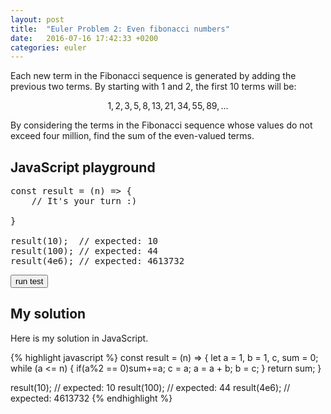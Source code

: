 ```yaml
---
layout: post
title:  "Euler Problem 2: Even fibonacci numbers"
date:   2016-07-16 17:42:33 +0200
categories: euler
---
```

Each new term in the Fibonacci sequence is generated by adding the previous two terms. By starting with 1 and 2, the first 10 terms will be:

$$1, 2, 3, 5, 8, 13, 21, 34, 55, 89, ...$$

By considering the terms in the Fibonacci sequence whose values do not exceed four million, find the sum of the even-valued terms.

## JavaScript playground

<pre class="edit" id="editor0">
const result = (n) => {
    // It's your turn :)

}

result(10);  // expected: 10
result(100); // expected: 44
result(4e6); // expected: 4613732
</pre>
<button class="test" id="buttonTest0"> run test </button>

<script type="text/html" class="test" id="test0">
(result(10) == 10 && result(100) == 44 && result(4e6) === 4613732)
</script>

## My solution

Here is my solution in JavaScript. 
<div class="spoiler">
{% highlight javascript %}
const result = (n) => {
    let a = 1, b = 1, c, sum = 0;
    while (a <= n) {
        if(a%2 == 0)sum+=a;
        c = a;
        a = a + b;
        b = c;
    }
    return sum;
}

result(10);  // expected: 10
result(100); // expected: 44
result(4e6); // expected: 4613732
{% endhighlight %}
</div>
